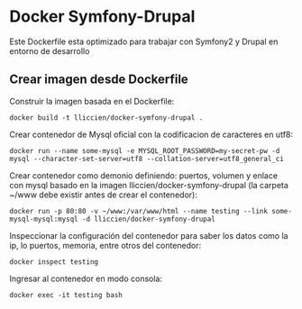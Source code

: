Docker Symfony-Drupal
=====================

Este Dockerfile esta optimizado para trabajar con Symfony2 y Drupal en entorno de desarrollo 

Crear imagen desde Dockerfile
-----------------------------
Construir la imagen basada en el Dockerfile:

    docker build -t lliccien/docker-symfony-drupal .

Crear contenedor de Mysql oficial con la codificacion de caracteres en utf8:

    docker run --name some-mysql -e MYSQL_ROOT_PASSWORD=my-secret-pw -d mysql --character-set-server=utf8 --collation-server=utf8_general_ci

Crear contenedor como demonio definiendo: puertos, volumen y enlace con mysql basado en la imagen lliccien/docker-symfony-drupal (la carpeta ~/www debe existir antes de crear el contenedor):

    docker run -p 80:80 -v ~/www:/var/www/html --name testing --link some-mysql-mysql:mysql -d lliccien/docker-symfony-drupal

Inspeccionar la configuración del contenedor para saber los datos como la ip, lo puertos, memoria, entre otros del contenedor:

    docker inspect testing

Ingresar al contenedor en modo consola:

    docker exec -it testing bash

